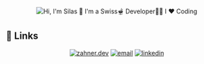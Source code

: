 <p align="center">
  <img src="https://github.com/superstreber3/superstreber3/raw/main/silas-banner.gif" alt="Hi, I'm Silas 👋 I'm a Swiss🫕 Developer👨‍💻 I ❤️ Coding">
</p>

<!--## :memo: Blog

 BLOG-POST-LIST:START 
- [Utiliser VSCode à distance](https://blog.darkwood.fr/article/utiliser-vscode-a-distance)
- [Crypto Tracker](https://blog.darkwood.fr/article/crypto-tracker)
- [Self-host n8n with AWS Lightsail, pm2 and caddy server](https://blog.darkwood.fr/article/self-host-n8n-with-aws-lightsail-pm2-and-caddy-server)
- [Vie privée Numérique](https://blog.darkwood.fr/article/vie-privee-numerique)
- [Les Monades et leur utilisation en PHP](https://blog.darkwood.fr/article/les-monades-et-leur-utilisation-en-php)
 BLOG-POST-LIST:END -->

## :link: Links

<p align="center">
  <a href="https://zahner.dev"><img src="https://img.icons8.com/fluent/96/000000/domain.png" alt="zahner.dev"/></a>
  <a href="mailto:silas@zahner.dev"><img src="https://img.icons8.com/color/96/000000/gmail.png" alt="email"/></a>
  <a href="https://www.linkedin.com/in/silas-zahner-5156081b1"><img src="https://img.icons8.com/color/96/000000/linkedin.png" alt="linkedin"/></a>
 <!-- <a href=""><img src="https://img.icons8.com/color/96/000000/discord-logo.png" alt="discord"/></a>-->
</p>
